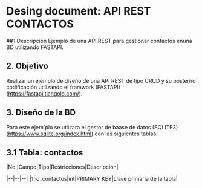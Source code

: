 # Desing document: API REST CONTACTOS

##1.Descripción
Ejemplo de una API REST para gestionar contactos enuna BD utilizando FASTAPI.

## 2. Objetivo
Realizar un ejemplo de diseño de una API REST  de tipo CRUD y su posteriro codificación utilizando el framwork  (FASTAPI) (https://fastapi.tiangolo.com/).

## 3. Diseño de la BD
Para este ejem´plo se utlizara el gestor de baase de datos (SQLITE3) (https://www.sqlite.org/index.html) con las siguientes tablas:

## 3.1 Tabla: contactos

|No.|Campo|Tipo|Restricciones|Descripción|

|--|--|--|
|1|id_contactos|int|PRIMARY KEY|Llave primaria de la tabla|
